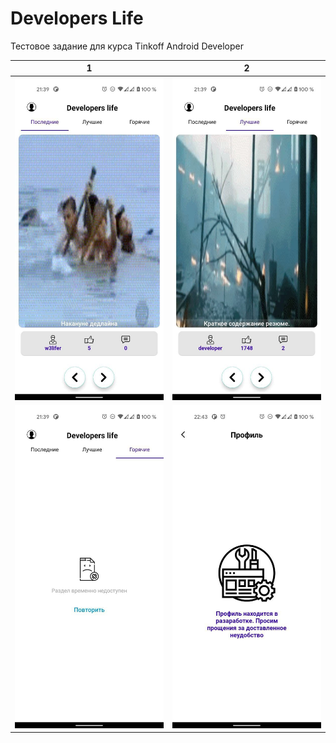 # **Developers Life**

Тестовое задание для курса Tinkoff Android Developer

1    |     2
------------- | -------------
![picture](photos/frg_latest.jpg)  | ![picture](photos/frg_top.jpg)
![picture](photos/frg_hot.jpg)  | ![picture](photos/frg_profile.jpg)